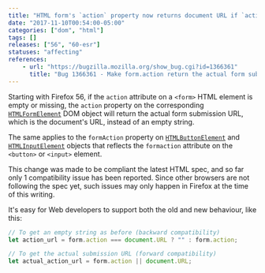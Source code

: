 ```yaml
---
title: "HTML form's `action` property now returns document URL if `action` attribute is empty or missing"
date: "2017-11-10T00:54:00-05:00"
categories: ["dom", "html"]
tags: []
releases: ["56", "60-esr"]
statuses: "affecting"
references:
    - url: "https://bugzilla.mozilla.org/show_bug.cgi?id=1366361"
      title: "Bug 1366361 - Make form.action return the actual form submission URL"
---
```

Starting with Firefox 56, if the `action` attribute on a `<form>` HTML element is empty or missing, the `action` property on the corresponding [`HTMLFormElement`](https://developer.mozilla.org/docs/Web/API/HTMLFormElement) DOM object will return the actual form submission URL, which is the document's URL, instead of an empty string.

The same applies to the `formAction` property on [`HTMLButtonElement`](https://developer.mozilla.org/docs/Web/API/HTMLButtonElement) and [`HTMLInputElement`](https://developer.mozilla.org/docs/Web/API/HTMLInputElement) objects that reflects the `formaction` attribute on the `<button>` or `<input>` element.

This change was made to be compliant the latest HTML spec, and so far only 1 compatibility issue has been reported. Since other browsers are not following the spec yet, such issues may only happen in Firefox at the time of this writing.

It's easy for Web developers to support both the old and new behaviour, like this:

```js
// To get an empty string as before (backward compatibility)
let action_url = form.action === document.URL ? "" : form.action;

// To get the actual submission URL (forward compatibility)
let actual_action_url = form.action || document.URL;
```
